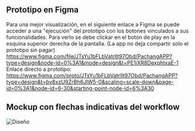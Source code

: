 ##  Prototipo en Figma
Para una mejor visualización, en el siguiente enlace a Figma se puede acceder a una "ejecución" del prototipo con los botones vinculados a sus funcionalidades.
Para verlo se debe clickar en el botón de play en la esquina  superior derecha de la pantalla. (La app no deja compartir solo el prototipo sin pagar)
https://www.figma.com/file/JTsYu1bFLbVatrllt97Obd/PachangAPP?type=design&node-id=0%3A1&mode=design&t=PE1iXR8DexphtxaE-1
Enlace directo a prototipo:
https://www.figma.com/proto/JTsYu1bFLbVatrllt97Obd/PachangAPP?type=design&t=bv8xzU9ZrBh6JlW5-0&scaling=scale-down&page-id=0%3A1&node-id=6-30&starting-point-node-id=6%3A30
##  Mockup con flechas indicativas del workflow
![Diseño](https://github.com/rubenTome/APM/blob/main/mockups/PachangAPP.svg)
